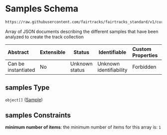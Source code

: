 # Samples Schema

```txt
https://raw.githubusercontent.com/fairtracks/fairtracks_standard/v1/current/json/schema/fairtracks.schema.json#/properties/samples
```

Array of JSON documents describing the different samples that have been analyzed to create the track collection


| Abstract            | Extensible | Status         | Identifiable            | Custom Properties | Additional Properties | Access Restrictions | Defined In                                                                               |
| :------------------ | ---------- | -------------- | ----------------------- | :---------------- | --------------------- | ------------------- | ---------------------------------------------------------------------------------------- |
| Can be instantiated | No         | Unknown status | Unknown identifiability | Forbidden         | Allowed               | none                | [fairtracks.schema.json\*](../json/schema/fairtracks.schema.json "open original schema") |

## samples Type

`object[]` ([Sample](fairtracks-properties-samples-sample.md))

## samples Constraints

**minimum number of items**: the minimum number of items for this array is: `1`
